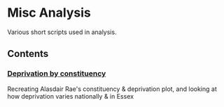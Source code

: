 # Misc Analysis

Various short scripts used in analysis.

## Contents

### [Deprivation by constituency](https://github.com/sm212/analyses/tree/master/deprivation)
Recreating Alasdair Rae's constituency & deprivation plot, and looking at how deprivation varies nationally & in Essex